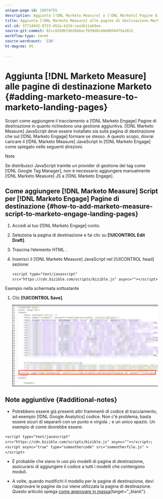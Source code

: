 ```yaml
---
unique-page-id: 18874755
description: Aggiunta [!DNL Marketo Measure] a [!DNL Marketo] Pagine di destinazione - [!DNL Marketo Measure] - Documentazione del prodotto
title: Aggiunta [!DNL Marketo Measure] alle pagine di destinazione Marketo
exl-id: 3771d4d2-8723-452a-b23d-cea3b11ab9ee
source-git-commit: 82cc8269bfdb26b6acf039d0ce0e06564f5e2612
workflow-type: tm+mt
source-wordcount: '226'
ht-degree: 0%

---
```


# Aggiunta [!DNL Marketo Measure] alle pagine di destinazione Marketo {#adding-marketo-measure-to-marketo-landing-pages}

Scopri come aggiungere il tracciamento a [!DNL Marketo Engage] Pagine di destinazione in quanto richiedono una gestione aggiuntiva. [!DNL Marketo Measure] JavaScript deve essere installato sia sulla pagina di destinazione che sul [!DNL Marketo Engage] formare se stesso. A questo scopo, dovrai caricare il [!DNL Marketo Measure] JavaScript in [!DNL Marketo Engage] come spiegato nelle seguenti direzioni.

>[!NOTE]
>
>Se distribuisci JavaScript tramite un provider di gestione dei tag come [!DNL Google Tag Manager], non è necessario aggiungere manualmente [!DNL Marketo Measure] JS a [!DNL Marketo Engage].

## Come aggiungere [!DNL Marketo Measure] Script per [!DNL Marketo Engage] Pagine di destinazione {#how-to-add-marketo-measure-script-to-marketo-engage-landing-pages}

1. Accedi al tuo [!DNL Marketo Engage] conto.
1. Seleziona la pagina di destinazione e fai clic su **[!UICONTROL Edit Draft]**.
1. Trascina l’elemento HTML .
1. Inserisci il [!DNL Marketo Measure] JavaScript nel [!UICONTROL head] sezione:

   `<script type="text/javascript" src="https://cdn.bizible.com/scripts/bizible.js" async=""></script>`

Esempio nella schermata sottostante

1. Clic **[!UICONTROL Save]**.

   ![](assets/adding-bizible-to-marketo-landing-pages-1.png)

## Note aggiuntive {#additional-notes}

* Potrebbero essere già presenti altri frammenti di codice di tracciamento, ad esempio [!DNL Google Analytics] codice. Non c&#39;è problema, basta essere sicuri di separarli con un punto e virgola `;` e un unico spazio. Un esempio di come dovrebbe essere:

`<script type="text/javascript" src="https://cdn.bizible.com/scripts/bizible.js" async=""></script>; <script async="true" type="someothercode" src="someotherfile.js" ></script>`

* È probabile che siano in uso più modelli di pagina di destinazione, assicurarsi di aggiungere il codice a tutti i modelli che contengono moduli.

* A volte, quando modifichi il modello per le pagine di destinazione, devi riapprovare le pagine da cui viene utilizzata la pagina di destinazione. Questo articolo spiega [come approvare in massa](https://experienceleague.adobe.com/docs/marketo/using/product-docs/demand-generation/landing-pages/landing-page-actions/approve-multiple-landing-pages-at-once.html){target=&quot;_blank&quot;}.

